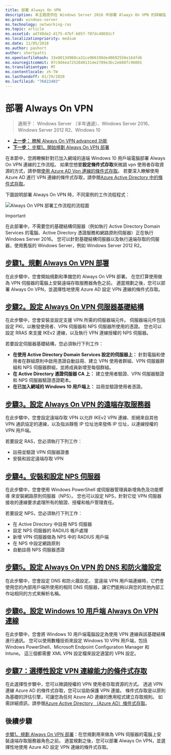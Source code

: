 ```yaml
---
title: 部署 Always On VPN
description: 本主題提供在 Windows Server 2016 中部署 Always On VPN 的詳細指示。
ms.prod: windows-server
ms.technology: networking-ras
ms.topic: article
ms.assetid: ad748de2-d175-47bf-b05f-707dc48692cf
ms.localizationpriority: medium
ms.date: 11/05/2018
ms.author: pashort
author: shortpatti
ms.openlocfilehash: 33e00134960ca31ce966198ded0692550e164fd6
ms.sourcegitcommit: 07c9d4ea72528401314e2789e3bc2e688fc96001
ms.translationtype: MT
ms.contentlocale: zh-TW
ms.lasthandoff: 01/29/2020
ms.locfileid: "76822403"
---
```

# <a name="deploy-always-on-vpn"></a>部署 Always On VPN

>適用于： Windows Server （半年通道）、Windows Server 2016、Windows Server 2012 R2、Windows 10

- [**上一步：** 瞭解 Always On VPN advanced 功能](always-on-vpn-adv-options.md)
- [**下一步：** 步驟1。開始規劃 Always On VPN 部署](always-on-vpn-deploy-planning.md)

在本節中，您將瞭解針對已加入網域的遠端 Windows 10 用戶端電腦部署 Always On VPN 連線的工作流程。 如果您想要**設定條件式存取**來微調 vpn 使用者存取資源的方式，請參閱[使用 Azure AD Vpn 連線的條件式存取](../../ad-ca-vpn-connectivity-windows10.md)。 若要深入瞭解使用 Azure AD 進行 VPN 連線的條件式存取，請參閱[Azure Active Directory 中的條件式存取](https://docs.microsoft.com/azure/active-directory/active-directory-conditional-access-azure-portal)。 

下圖說明部署 Always On VPN 時，不同案例的工作流程程式：

![Always On VPN 部署工作流程的流程圖](../../../../media/Always-On-Vpn/always-on-vpn-deployment-workflow-sm.png)

>[!IMPORTANT]
>在此部署中，不需要您的基礎結構伺服器（例如執行 Active Directory Domain Services 的電腦、Active Directory 憑證服務和網路原則伺服器）正在執行 Windows Server 2016。 您可以針對基礎結構伺服器以及執行遠端存取的伺服器，使用舊版的 Windows Server，例如 Windows Server 2012 R2。

## <a name="step-1-plan-the-always-on-vpn-deploymentalways-on-vpn-deploy-planningmd"></a>[步驟1。規劃 Always On VPN 部署](always-on-vpn-deploy-planning.md)

在此步驟中，您會開始規劃和準備您的 Always On VPN 部署。 在您打算使用做為 VPN 伺服器的電腦上安裝遠端存取服務器角色之前。 適當規劃之後，您可以部署 Always On VPN，並選擇性地使用 Azure AD 設定 VPN 連線的條件式存取。

## <a name="step-2-configure-the-always-on-vpn-server-infrastructurevpn-deploy-server-infrastructuremd"></a>[步驟2。設定 Always On VPN 伺服器基礎結構](vpn-deploy-server-infrastructure.md)

在此步驟中，您會安裝並設定支援 VPN 所需的伺服器端元件。 伺服器端元件包括設定 PKI，以散發使用者、VPN 伺服器和 NPS 伺服器所使用的憑證。  您也可以設定 RRAS 來支援 IKEv2 連線，以及執行 VPN 連線授權的 NPS 伺服器。

若要設定伺服器基礎結構，您必須執行下列工作：

- **在使用 Active Directory Domain Services 設定的伺服器上：** 針對電腦和使用者在群組原則中啟用憑證自動註冊、建立 VPN 使用者群組、VPN 伺服器群組和 NPS 伺服器群組，並將成員新增至每個群組。
- **在 Active Directory 憑證伺服器 CA 上：** 建立使用者驗證、VPN 伺服器驗證和 NPS 伺服器驗證憑證範本。
- **在已加入網域的 Windows 10 用戶端上：** 註冊並驗證使用者憑證。

## <a name="step-3-configure-the-remote-access-server-for-always-on-vpnvpn-deploy-rasmd"></a>[步驟3。設定 Always On VPN 的遠端存取服務器](vpn-deploy-ras.md)

在此步驟中，您會設定遠端存取 VPN 以允許 IKEv2 VPN 連線、拒絕來自其他 VPN 通訊協定的連線，以及指派靜態 IP 位址池來發佈 IP 位址，以連線授權的 VPN 用戶端。

若要設定 RAS，您必須執行下列工作：

- 註冊並驗證 VPN 伺服器證書
- 安裝和設定遠端存取 VPN

## <a name="step-4-install-and-configure-the-nps-servervpn-deploy-npsmd"></a>[步驟4。安裝和設定 NPS 伺服器](vpn-deploy-nps.md)

在此步驟中，您會使用 Windows PowerShell 或伺服器管理員新增角色及功能嚮導 來安裝網路原則伺服器（NPS）。 您也可以設定 NPS，針對它從 VPN 伺服器接收的連線要求處理所有的驗證、授權和帳戶管理責任。

若要設定 NPS，您必須執行下列工作：

- 在 Active Directory 中註冊 NPS 伺服器
- 設定 NPS 伺服器的 RADIUS 帳戶處理
- 新增 VPN 伺服器做為 NPS 中的 RADIUS 用戶端
- 在 NPS 中設定網路原則
- 自動註冊 NPS 伺服器憑證

## <a name="step-5-configure-dns-and-firewall-settings-for-always-on-vpnvpn-deploy-dns-firewallmd"></a>[步驟5。設定 Always On VPN 的 DNS 和防火牆設定](vpn-deploy-dns-firewall.md)

在此步驟中，您會設定 DNS 和防火牆設定。 當遠端 VPN 用戶端連線時，它們會使用您的內部用戶端所使用的相同 DNS 伺服器，讓它們能夠以與您的其他內部工作站相同的方式來解析名稱。 

## <a name="step-6-configure-windows-10-client-always-on-vpn-connectionsvpn-deploy-client-vpn-connectionsmd"></a>[步驟6。設定 Windows 10 用戶端 Always On VPN 連線](vpn-deploy-client-vpn-connections.md)

在此步驟中，您會將 Windows 10 用戶端電腦設定為使用 VPN 連線與該基礎結構進行通訊。 您可以使用數種技術來設定 Windows 10 VPN 用戶端，包括 Windows PowerShell、Microsoft Endpoint Configuration Manager 和 Intune。 這三個都需要 XML VPN 設定檔來設定適當的 VPN 設定。

## <a name="step-7-optional-configure-conditional-access-for-vpn-connectivityad-ca-vpn-connectivity-windows10md"></a>[步驟7：選擇性設定 VPN 連線能力的條件式存取](../../ad-ca-vpn-connectivity-windows10.md)

在此選擇性步驟中，您可以微調授權的 VPN 使用者存取資源的方式。 透過 VPN 連線 Azure AD 的條件式存取，您可以協助保護 VPN 連接。 條件式存取是以原則為基礎的評估引擎，可讓您為任何 Azure AD 連線的應用程式建立存取規則。 如需詳細資訊，請參閱[Azure Active Directory （Azure AD）條件式存取](https://docs.microsoft.com/azure/active-directory/active-directory-conditional-access-azure-portal)。

## <a name="next-step"></a>後續步驟

[步驟1。規劃 Always On VPN 部署](always-on-vpn-deploy-planning.md)：在您規劃用來做為 VPN 伺服器的電腦上安裝遠端存取服務器角色之前。 適當規劃之後，您可以部署 Always On VPN，並選擇性地使用 Azure AD 設定 VPN 連線的條件式存取。  
